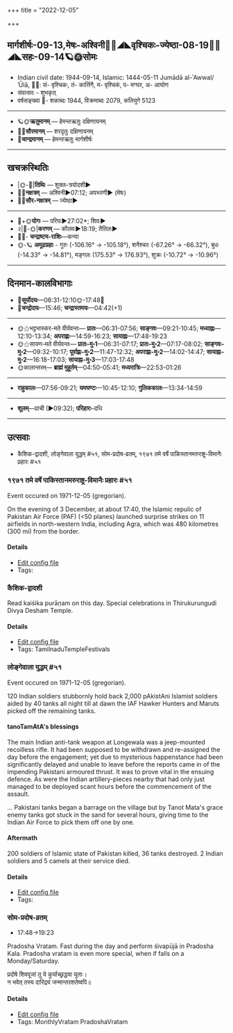 +++
title = "2022-12-05"

+++
## मार्गशीर्षः-09-13,मेषः-अश्विनी🌛🌌◢◣वृश्चिकः-ज्येष्ठा-08-19🌌🌞◢◣सहः-09-14🪐🌞सोमः
- Indian civil date: 1944-09-14, Islamic: 1444-05-11 Jumādā al-ʾAwwal/ʾŪlā, 🌌🌞: सं- वृश्चिकः, तं- कार्त्तिगै, म- वृश्चिकं, प- मग्घर, अ- आघोण
- संवत्सरः - शुभकृत्
- वर्षसङ्ख्या 🌛- शकाब्दः 1944, विक्रमाब्दः 2079, कलियुगे 5123
___________________
- 🪐🌞**ऋतुमानम्** — हेमन्तऋतुः दक्षिणायनम्
- 🌌🌞**सौरमानम्** — शरदृतुः दक्षिणायनम्
- 🌛**चान्द्रमानम्** — हेमन्तऋतुः मार्गशीर्षः
___________________


## खचक्रस्थितिः
- |🌞-🌛|**तिथिः** — शुक्ल-त्रयोदशी►  
- 🌌🌛**नक्षत्रम्** — अश्विनी►07:12; अपभरणी► (मेषः)  
- 🌌🌞**सौर-नक्षत्रम्** — ज्येष्ठा►  
___________________
- 🌛+🌞**योगः** — परिघः►27:02*; शिवः►  
- २|🌛-🌞|**करणम्** — कौलवः►18:19; तैतिलः►  
- 🌌🌛- **चन्द्राष्टम-राशिः**—कन्या  
- 🌞-🪐 **अमूढग्रहाः** - गुरुः (-106.16° → -105.18°), शनैश्चरः (-67.26° → -66.32°), बुधः (-14.33° → -14.81°), मङ्गलः (175.53° → 176.93°), शुक्रः (-10.72° → -10.96°)
___________________


## दिनमान-कालविभागाः
- 🌅**सूर्योदयः**—06:31-12:10🌞️-17:48🌇  
- 🌛**चन्द्रोदयः**—15:46; **चन्द्रास्तमयः**—04:42(+1)  
___________________
- 🌞⚝भट्टभास्कर-मते वीर्यवन्तः— **प्रातः**—06:31-07:56; **साङ्गवः**—09:21-10:45; **मध्याह्नः**—12:10-13:34; **अपराह्णः**—14:59-16:23; **सायाह्नः**—17:48-19:23  
- 🌞⚝सायण-मते वीर्यवन्तः— **प्रातः-मु॰1**—06:31-07:17; **प्रातः-मु॰2**—07:17-08:02; **साङ्गवः-मु॰2**—09:32-10:17; **पूर्वाह्णः-मु॰2**—11:47-12:32; **अपराह्णः-मु॰2**—14:02-14:47; **सायाह्नः-मु॰2**—16:18-17:03; **सायाह्नः-मु॰3**—17:03-17:48  
- 🌞कालान्तरम्— **ब्राह्मं मुहूर्तम्**—04:50-05:41; **मध्यरात्रिः**—22:53-01:26  
___________________
- **राहुकालः**—07:56-09:21; **यमघण्टः**—10:45-12:10; **गुलिककालः**—13:34-14:59  
___________________
- **शूलम्**—प्राची (►09:32); **परिहारः**–दधि  
___________________

## उत्सवाः
- कैशिक-द्वादशी, लोङ्गेवाला युद्धम् #५१, सोम-प्रदोष-व्रतम्, १९७१ तमे वर्षे पाकिस्तानमरुराष्ट्र-विमानैः प्रहारः #५१
### १९७१ तमे वर्षे पाकिस्तानमरुराष्ट्र-विमानैः प्रहारः #५१

Event occured on 1971-12-05 (gregorian). 

On the evening of 3 December, at about 17:40, the Islamic repulic of Pakistan Air Force (PAF) (<50 planes) launched surprise strikes on 11 airfields in north-western India, including Agra, which was 480 kilometres (300 mi) from the border.

#### Details
- [Edit config file](https://github.com/jyotisham/adyatithi/blob/master/mahApuruSha/xatra-later/gregorian/day/12/05/71-indo-pAk-war-start.toml)
- Tags: 


### कैशिक-द्वादशी



Read kaiśika purāṇam on this day. Special celebrations in Thirukurungudi Divya Desham Temple.

#### Details
- [Edit config file](https://github.com/jyotisham/adyatithi/blob/master/temples/Tamil/relative_event/kaizika-EkAdazI/offset__01/kaizika-dvAdazI.toml)
- Tags: TamilnaduTempleFestivals


### लोङ्गेवाला युद्धम् #५१

Event occured on 1971-12-05 (gregorian). 

120 Indian soldiers stubbornly hold back 2,000 pAkistAni Islamist soldiers aided by 40 tanks all night till at dawn the IAF Hawker Hunters and Maruts picked off the remaining tanks.

#### tanoTamAtA's blessings  

The main Indian anti-tank weapon at Longewala was a jeep-mounted recoilless rifle. It had been supposed to be withdrawn and re-assigned the day before the engagement; yet due to mysterious happenstance had been significantly delayed and unable to leave before the reports came in of the impending Pakistani armoured thrust. It was to prove vital in the ensuing defence. As were the Indian artillery-pieces nearby that had only just managed to be deployed scant hours before the commencement of the assault.

... Pakistani tanks began a barrage on the village but by Tanot Mata's grace enemy tanks got stuck in the sand for several hours, giving time to the Indian Air Force to pick them off one by one.

#### Aftermath 
200 soldiers of Islamic state of Pakistan killed, 36 tanks destroyed. 2 Indian soldiers and 5 camels at their service died.

#### Details
- [Edit config file](https://github.com/jyotisham/adyatithi/blob/master/mahApuruSha/xatra-later/gregorian/day/12/05/longevAla-battle.toml)
- Tags: 


### सोम-प्रदोष-व्रतम्
- 17:48→19:23



Pradosha Vratam. Fast during the day and perform śivapūjā in Pradosha Kala. Pradosha vratam is even more special, when if falls on a Monday/Saturday.

प्रदोषे  शिवपूजां  तु  ये  कुर्याच्छ्रद्धया  युताः।  
न  भवेत्  तस्य  दारिद्र्यं  जन्मान्तरशतेष्वपि॥



#### Details
- [Edit config file](https://github.com/jyotisham/adyatithi/blob/master/time_focus/monthly/pradoSha/description_only/sOma-pradOSa-vratam.toml)
- Tags: MonthlyVratam PradoshaVratam


